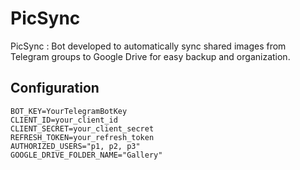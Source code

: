 # PicSync

PicSync : Bot developed to automatically sync shared images from Telegram groups to Google Drive for easy backup and organization.

## Configuration

```plaintext
BOT_KEY=YourTelegramBotKey
CLIENT_ID=your_client_id
CLIENT_SECRET=your_client_secret
REFRESH_TOKEN=your_refresh_token
AUTHORIZED_USERS="p1, p2, p3"
GOOGLE_DRIVE_FOLDER_NAME="Gallery"
